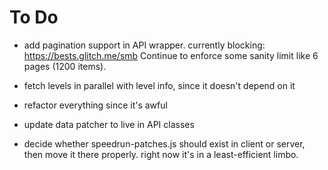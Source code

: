 # To Do

- add pagination support in API wrapper.
  currently blocking: https://bests.glitch.me/smb
  Continue to enforce some sanity limit like 6 pages (1200 items).

- fetch levels in parallel with level info, since it doesn't depend on it

- refactor everything since it's awful

- update data patcher to live in API classes
- decide whether speedrun-patches.js should exist in client or server, then
  move it there properly. right now it's in a least-efficient limbo.
